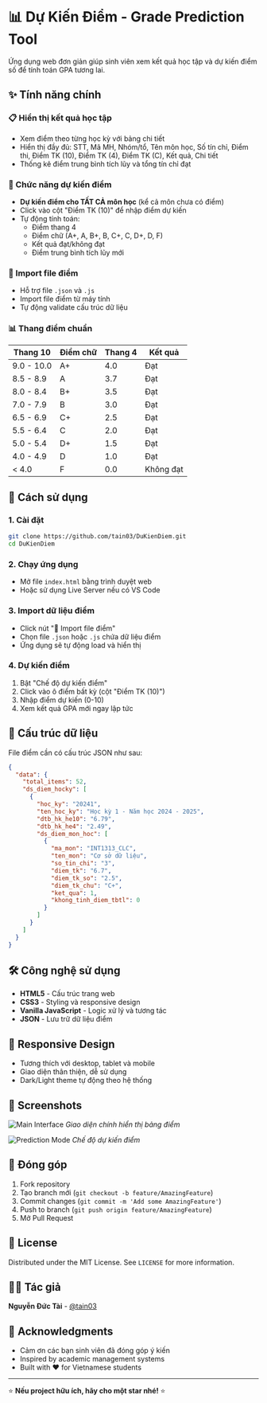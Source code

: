 # 📊 Dự Kiến Điểm - Grade Prediction Tool

Ứng dụng web đơn giản giúp sinh viên xem kết quả học tập và dự kiến điểm số để tính toán GPA tương lai.

## ✨ Tính năng chính

### 📋 Hiển thị kết quả học tập
- Xem điểm theo từng học kỳ với bảng chi tiết
- Hiển thị đầy đủ: STT, Mã MH, Nhóm/tổ, Tên môn học, Số tín chỉ, Điểm thi, Điểm TK (10), Điểm TK (4), Điểm TK (C), Kết quả, Chi tiết
- Thống kê điểm trung bình tích lũy và tổng tín chỉ đạt

### 🎯 Chức năng dự kiến điểm
- **Dự kiến điểm cho TẤT CẢ môn học** (kể cả môn chưa có điểm)
- Click vào cột "Điểm TK (10)" để nhập điểm dự kiến
- Tự động tính toán:
  - Điểm thang 4
  - Điểm chữ (A+, A, B+, B, C+, C, D+, D, F)
  - Kết quả đạt/không đạt
  - Điểm trung bình tích lũy mới

### 📁 Import file điểm
- Hỗ trợ file `.json` và `.js`
- Import file điểm từ máy tính
- Tự động validate cấu trúc dữ liệu

### 📊 Thang điểm chuẩn
| Thang 10 | Điểm chữ | Thang 4 | Kết quả |
|----------|----------|---------|---------|
| 9.0 - 10.0 | A+ | 4.0 | Đạt |
| 8.5 - 8.9 | A | 3.7 | Đạt |
| 8.0 - 8.4 | B+ | 3.5 | Đạt |
| 7.0 - 7.9 | B | 3.0 | Đạt |
| 6.5 - 6.9 | C+ | 2.5 | Đạt |
| 5.5 - 6.4 | C | 2.0 | Đạt |
| 5.0 - 5.4 | D+ | 1.5 | Đạt |
| 4.0 - 4.9 | D | 1.0 | Đạt |
| < 4.0 | F | 0.0 | Không đạt |

## 🚀 Cách sử dụng

### 1. Cài đặt
```bash
git clone https://github.com/tain03/DuKienDiem.git
cd DuKienDiem
```

### 2. Chạy ứng dụng
- Mở file `index.html` bằng trình duyệt web
- Hoặc sử dụng Live Server nếu có VS Code

### 3. Import dữ liệu điểm
- Click nút "📁 Import file điểm"
- Chọn file `.json` hoặc `.js` chứa dữ liệu điểm
- Ứng dụng sẽ tự động load và hiển thị

### 4. Dự kiến điểm
1. Bật "Chế độ dự kiến điểm"
2. Click vào ô điểm bất kỳ (cột "Điểm TK (10)")
3. Nhập điểm dự kiến (0-10)
4. Xem kết quả GPA mới ngay lập tức

## 📁 Cấu trúc dữ liệu

File điểm cần có cấu trúc JSON như sau:

```json
{
  "data": {
    "total_items": 52,
    "ds_diem_hocky": [
      {
        "hoc_ky": "20241",
        "ten_hoc_ky": "Học kỳ 1 - Năm học 2024 - 2025",
        "dtb_hk_he10": "6.79",
        "dtb_hk_he4": "2.49",
        "ds_diem_mon_hoc": [
          {
            "ma_mon": "INT1313_CLC",
            "ten_mon": "Cơ sở dữ liệu",
            "so_tin_chi": "3",
            "diem_tk": "6.7",
            "diem_tk_so": "2.5",
            "diem_tk_chu": "C+",
            "ket_qua": 1,
            "khong_tinh_diem_tbtl": 0
          }
        ]
      }
    ]
  }
}
```

## 🛠️ Công nghệ sử dụng

- **HTML5** - Cấu trúc trang web
- **CSS3** - Styling và responsive design
- **Vanilla JavaScript** - Logic xử lý và tương tác
- **JSON** - Lưu trữ dữ liệu điểm

## 📱 Responsive Design

- Tương thích với desktop, tablet và mobile
- Giao diện thân thiện, dễ sử dụng
- Dark/Light theme tự động theo hệ thống

## 🎨 Screenshots

![Main Interface](screenshots/main-interface.png)
*Giao diện chính hiển thị bảng điểm*

![Prediction Mode](screenshots/prediction-mode.png)
*Chế độ dự kiến điểm*

## 🤝 Đóng góp

1. Fork repository
2. Tạo branch mới (`git checkout -b feature/AmazingFeature`)
3. Commit changes (`git commit -m 'Add some AmazingFeature'`)
4. Push to branch (`git push origin feature/AmazingFeature`)
5. Mở Pull Request

## 📄 License

Distributed under the MIT License. See `LICENSE` for more information.

## 👨‍💻 Tác giả

**Nguyễn Đức Tài** - [@tain03](https://github.com/tain03)

## 🙏 Acknowledgments

- Cảm ơn các bạn sinh viên đã đóng góp ý kiến
- Inspired by academic management systems
- Built with ❤️ for Vietnamese students

---

⭐ **Nếu project hữu ích, hãy cho một star nhé!** ⭐
